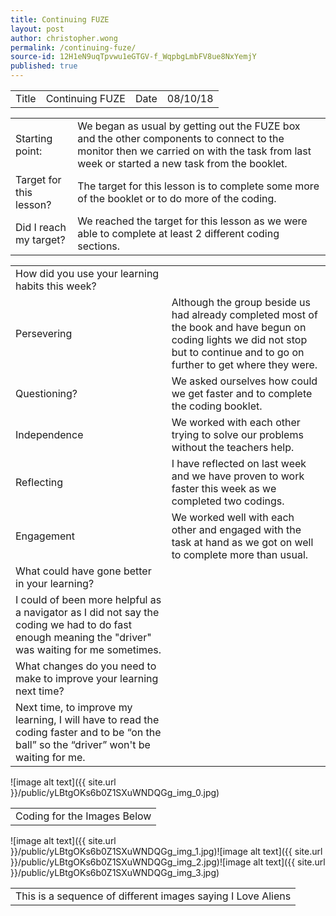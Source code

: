 ```yaml
---
title: Continuing FUZE
layout: post
author: christopher.wong
permalink: /continuing-fuze/
source-id: 12H1eN9uqTpvwu1eGTGV-f_WqpbgLmbFV8ue8NxYemjY
published: true
---
```

<table>
  <tr>
    <td>Title</td>
    <td>Continuing FUZE </td>
    <td>Date</td>
    <td>08/10/18</td>
  </tr>
</table>


<table>
  <tr>
    <td>Starting point:</td>
    <td>We began as usual by getting out the FUZE box and the other components to connect to the monitor then we carried on with the task from last week or started a new task from the booklet.</td>
  </tr>
  <tr>
    <td>Target for this lesson?</td>
    <td>The target for this lesson is to complete some more of the booklet or to do more of the coding. </td>
  </tr>
  <tr>
    <td>Did I reach my target? </td>
    <td>We reached the target for this lesson as we were able to complete at least 2 different coding sections.</td>
  </tr>
</table>


<table>
  <tr>
    <td>How did you use your learning habits this week?</td>
    <td></td>
  </tr>
  <tr>
    <td>Persevering</td>
    <td>Although the group beside us had already completed most of the book and have begun on coding lights we did not stop but to continue and to go on further to get where they were.</td>
  </tr>
  <tr>
    <td>Questioning?</td>
    <td>We asked ourselves how could we get faster and to complete the coding booklet.</td>
  </tr>
  <tr>
    <td>Independence</td>
    <td>We worked with each other trying to solve our problems without the teachers help.</td>
  </tr>
  <tr>
    <td>Reflecting</td>
    <td>I have reflected on last week and we have proven to work faster this week as we completed two codings.</td>
  </tr>
  <tr>
    <td>Engagement</td>
    <td>We worked well with each other and engaged with the task at hand as we got on well to complete more than usual.</td>
  </tr>
  <tr>
    <td>What could have gone better in your learning?</td>
    <td></td>
  </tr>
  <tr>
    <td>I could of been more helpful as a navigator as I did not say the coding we had to do fast enough meaning the "driver" was waiting for me sometimes.</td>
    <td></td>
  </tr>
  <tr>
    <td>What changes do you need to make to improve your learning next time?</td>
    <td></td>
  </tr>
  <tr>
    <td>Next time, to improve my learning,  I will have to read the coding faster and to be “on the ball” so the “driver” won't be waiting for me.</td>
    <td></td>
  </tr>
</table>


![image alt text]({{ site.url }}/public/yLBtgOKs6b0Z1SXuWNDQGg_img_0.jpg)

<table>
  <tr>
    <td>Coding for the Images Below</td>
  </tr>
</table>


![image alt text]({{ site.url }}/public/yLBtgOKs6b0Z1SXuWNDQGg_img_1.jpg)![image alt text]({{ site.url }}/public/yLBtgOKs6b0Z1SXuWNDQGg_img_2.jpg)![image alt text]({{ site.url }}/public/yLBtgOKs6b0Z1SXuWNDQGg_img_3.jpg)

<table>
  <tr>
    <td>This is a sequence of different images saying I Love Aliens</td>
  </tr>
</table>


 

